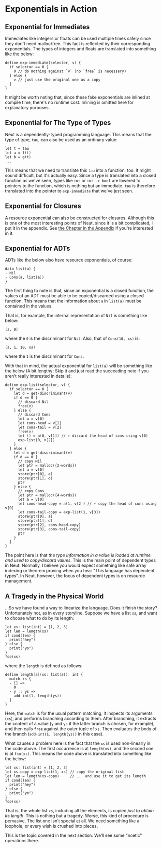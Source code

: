 # Exponentials in Action

## Exponential for Immediates

Immediates like integers or floats can be used multiple times safely since they don't need malloc/free. This fact is reflected by their corresponding exponentials. The types of integers and floats are translated into something like the below:

```neut
define exp-immediate(selector, v) {
  if selector == 0 {
    0 // do nothing against `v` (no `free` is necessary)
  } else {
    v // just use the original one as a copy
  }
}
```

It might be worth noting that, since these fake exponentials are inlined at compile time, there's no runtime cost. Inlining is omitted here for explanatory purposes.

## Exponential for The Type of Types

Neut is a dependently-typed programming language. This means that the type of type, `tau`, can also be used as an ordinary value:

```neut
let t = tau
let a = f(t)
let b = g(t)
...
```

This means that we need to translate this `tau` into a function, too. It might sound difficult, but it's actually easy. Since a type is translated into a closed function as we've seen, types like `int` or `int -> bool` are lowered to pointers to the function, which is nothing but an immediate. `tau` is therefore translated into the pointer to `exp-immediate` that we've just seen.

## Exponential for Closures

A resource exponential can also be constructed for closures. Although this is one of the most interesting points of Neut, since it is a bit complicated, I put it in the appendix. See [the Chapter in the Appendix](./executing-the-function-type.md) if you're interested in it.

## Exponential for ADTs

ADTs like the below also have resource exponentials, of course:

```neut
data list(a) {
- Nil
- Cons(a, list(a))
}
```

The first thing to note is that, since an exponential is a closed function, the values of an ADT must be able to be copied/discarded using a closed function. This means that the information about `a` in `list(a)` must be contained in the values.

That is, for example, the internal representation of `Nil` is something like below:

```neut
(a, 0)
```

where the `0` is the discriminant for `Nil`. Also, that of `Cons(10, xs)` is:

```neut
(a, 1, 10, xs)
```

where the `1` is the discriminant for `Cons`.

With that in mind, the actual exponential for `list(a)` will be something like the below (A bit lengthy; Skip it and just read the succeeding note if you aren't really interested in details):

```neut
define exp-list(selector, v) {
  if selector == 0 {
    let d = get-discriminant(v)
    if d == 0 {
      // discard Nil
      free(v)
    } else {
      // discard Cons
      let a = v[0]
      let cons-head = v[1]
      let cons-tail = v[2]
      free(v)
      let () = a(0, v[1]) // ← discard the head of cons using v[0]
      exp-list(0, v[2])
    }
  } else {
    let d = get-discriminant(v)
    if d == 0 {
      // copy Nil
      let ptr = malloc({2-words})
      let a = v[0]
      store(ptr[0], a)
      store(ptr[1], d)
      ptr
    } else {
      // copy Cons
      let ptr = malloc({4-words})
      let a = v[0]
      let cons-head-copy = a(1, v[2]) // ← copy the head of cons using v[0]
      let cons-tail-copy = exp-list(1, v[3])
      store(ptr[0], a)
      store(ptr[1], d)
      store(ptr[2], cons-head-copy)
      store(ptr[3], cons-tail-copy)
      ptr
    }
  }
}
```

The point here is that *the type information in a value is loaded at runtime and used to copy/discard values*. This is the main point of dependent types in Neut. Normally, I believe you would expect something like safe array indexing or theorem proving when you hear "This language has dependent types". In Neut, however, the focus of dependent types is on resource management.

## A Tragedy in the Physical World

...So we have found a way to linearize the language. Does it finish the story? Unfortunately not, as in every storyline. Suppose we have a list `xs`, and want to choose what to do by its length:

```neut
let xs: list(int) = [1, 2, 3]
let len = length(xs)
if cond(len) {
  print("hey")
} else {
  print("yo")
}
foo(xs)
```

where the `length` is defined as follows:

```neut
define length[a](xs: list(a)): int {
  match xs {
  - [] =>
    0
  - y :: ys =>
    add-int(1, length(ys))
  }
}
```

Here, the `match` is for the usual pattern matching; It inspects its arguments (`xs`), and performs branching according to them. After branching, it extracts the content of a value (`y` and `ys` if the latter branch is chosen, for example), and then calls `free` against the outer tuple of `xs`. Then evaluates the body of the branch (`add-int(1, length(ys))` in this case).

What causes a problem here is the fact that the `xs` is used non-linearly in the code above. The first occurrence is at `length(xs)`, and the second one is at `foo(xs)`. This means the code above is translated into something like the below:

```neut
let xs: list(int) = [1, 2, 3]
let xs-copy = exp-list(1, xs) // copy the original list
let len = length(xs-copy)     // ... and use it to get its length
if cond(len) {
  print("hey")
} else {
  print("yo")
}
foo(xs)
```

That is, the whole list `xs`, including all the elements, is copied *just to obtain its length*. This is nothing but a tragedy. Worse, this kind of procedure is pervasive. The list one isn't special at all. We need something like a loophole, or every wish is crushed into pieces.

This is the topic covered in the next section. We'll see some "noetic" operations there.
